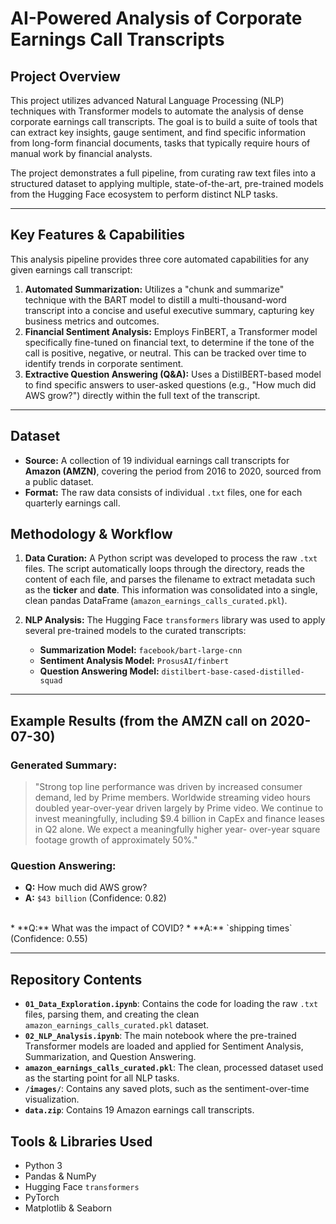 # AI-Powered Analysis of Corporate Earnings Call Transcripts

## Project Overview

This project utilizes advanced Natural Language Processing (NLP) techniques with Transformer models to automate the analysis of dense corporate earnings call transcripts. The goal is to build a suite of tools that can extract key insights, gauge sentiment, and find specific information from long-form financial documents, tasks that typically require hours of manual work by financial analysts.

The project demonstrates a full pipeline, from curating raw text files into a structured dataset to applying multiple, state-of-the-art, pre-trained models from the Hugging Face ecosystem to perform distinct NLP tasks.

---

## Key Features & Capabilities

This analysis pipeline provides three core automated capabilities for any given earnings call transcript:

1.  **Automated Summarization:** Utilizes a "chunk and summarize" technique with the BART model to distill a multi-thousand-word transcript into a concise and useful executive summary, capturing key business metrics and outcomes.
2.  **Financial Sentiment Analysis:** Employs FinBERT, a Transformer model specifically fine-tuned on financial text, to determine if the tone of the call is positive, negative, or neutral. This can be tracked over time to identify trends in corporate sentiment.
3.  **Extractive Question Answering (Q&A):** Uses a DistilBERT-based model to find specific answers to user-asked questions (e.g., "How much did AWS grow?") directly within the full text of the transcript.

---

## Dataset

* **Source:** A collection of 19 individual earnings call transcripts for **Amazon (AMZN)**, covering the period from 2016 to 2020, sourced from a public dataset.
* **Format:** The raw data consists of individual `.txt` files, one for each quarterly earnings call.

## Methodology & Workflow

1.  **Data Curation:** A Python script was developed to process the raw `.txt` files. The script automatically loops through the directory, reads the content of each file, and parses the filename to extract metadata such as the **ticker** and **date**. This information was consolidated into a single, clean pandas DataFrame (`amazon_earnings_calls_curated.pkl`).

2.  **NLP Analysis:** The Hugging Face `transformers` library was used to apply several pre-trained models to the curated transcripts:
    * **Summarization Model:** `facebook/bart-large-cnn`
    * **Sentiment Analysis Model:** `ProsusAI/finbert`
    * **Question Answering Model:** `distilbert-base-cased-distilled-squad`

---

## Example Results (from the AMZN call on 2020-07-30)

### Generated Summary:
> "Strong top line performance was driven by increased consumer demand, led by Prime members. Worldwide streaming video hours doubled year-over-year driven largely by Prime video. We continue to invest meaningfully, including $9.4 billion in CapEx and finance leases in Q2 alone. We expect a meaningfully higher year- over-year square footage growth of approximately 50%."

### Question Answering:
* **Q:** How much did AWS grow?
* **A:** `$43 billion` (Confidence: 0.82)
<br>
* **Q:** What was the impact of COVID?
* **A:** `shipping times` (Confidence: 0.55)

---

## Repository Contents

* **`01_Data_Exploration.ipynb`**: Contains the code for loading the raw `.txt` files, parsing them, and creating the clean `amazon_earnings_calls_curated.pkl` dataset.
* **`02_NLP_Analysis.ipynb`**: The main notebook where the pre-trained Transformer models are loaded and applied for Sentiment Analysis, Summarization, and Question Answering.
* **`amazon_earnings_calls_curated.pkl`**: The clean, processed dataset used as the starting point for all NLP tasks.
* **`/images/`**: Contains any saved plots, such as the sentiment-over-time visualization.
* **`data.zip`**: Contains 19 Amazon earnings call transcripts.

## Tools & Libraries Used

* Python 3
* Pandas & NumPy
* Hugging Face `transformers`
* PyTorch
* Matplotlib & Seaborn
